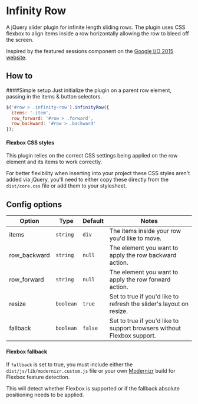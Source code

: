 # Infinity Row
A jQuery slider plugin for infinite length sliding rows. The plugin uses CSS flexbox to align items inside a row horizontally allowing the row to bleed off the screen.

Inspired by the featured sessions component on the [Google I/O 2015 website](https://events.google.com/io2015/).

## How to
####Simple setup
Just initialize the plugin on a parent row element, passing in the items & button selectors.
```js
$('#row > .infinity-row').infinityRow({
  items: '.item',
  row_forward: '#row > .forward',
  row_backward: '#row > .backward'
});
```

#### Flexbox CSS styles
This plugin relies on the correct CSS settings being applied on the row element and its items to work correctly. 

For better flexibility when inserting into your project these CSS styles aren't added via jQuery, you'll need to either copy these directly from the `dist/core.css` file or add them to your stylesheet.

## Config options
Option | Type | Default | Notes
-------|------|---------|------
items | `string` | `div` |The items inside your row you'd like to move.
row_backward | `string` | `null` | The element you want to apply the row backward action.
row_forward | `string` | `null` | The element you want to apply the row forward action.
resize | `boolean` | `true` | Set to true if you'd like to refresh the slider's layout on resize.
fallback | `boolean` | `false`  | Set to true if you'd like to support browsers without Flexbox support.

#### Flexbox fallback
If `fallback` is set to true, you must include either the `dist/js/lib/modernizr.custom.js` file or your own [Modernizr](https://modernizr.com/) build for Flexbox feature detection. 

This will detect whether Flexbox is supported or if the fallback absolute positioning needs to be applied.

